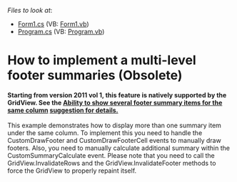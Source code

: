 <!-- default file list -->
*Files to look at*:

* [Form1.cs](./CS/Q33608/Form1.cs) (VB: [Form1.vb](./VB/Q33608/Form1.vb))
* [Program.cs](./CS/Q33608/Program.cs) (VB: [Program.vb](./VB/Q33608/Program.vb))
<!-- default file list end -->
# How to implement a multi-level footer summaries (Obsolete)


<p><strong>Starting from version 2011 vol 1, this feature is natively supported by the GridView. See the <a href="https://www.devexpress.com/Support/Center/p/AS2570">Ability to show several footer summary items for the same column</a> <u>suggestion for details.</u></strong><br /><br />This example demonstrates how to display more than one summary item under the same column. To implement this you need to handle the CustomDrawFooter and CustomDrawFooterCell events to manually draw footers. Also, you need to manually calculate additional summary within the CustomSummaryCalculate event. Please note that you need to call the GridView.InvalidateRows and the GridView.InvalidateFooter methods to force the GridView to properly repaint itself.</p>
<p><br /><u></u></p>

<br/>


